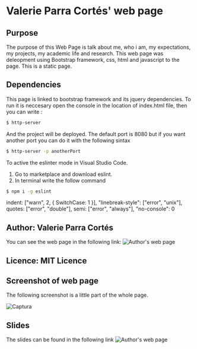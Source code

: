 # Valerie Parra Cortés' web page


## Purpose
The purpose of this Web Page is talk about me, who i am, my expectations, my projects, my academic life and research. This web page was deleopment using Bootstrap framework, css, html and javascript to the page. This is a static page. 

## Dependencies
This page is linked to bootstrap framework and its jquery dependencies. To run it is neccesary open the console in the location of index.html file, then you can write : 
``` sh
$ http-server
```
And the project will be deployed. The default port is 8080 but if you want another port you can do it with the following sintax
``` sh
$ http-server -p anotherPort
```
To active the eslinter mode in Visual Studio Code.
1. Go to marketplace and download eslint.
2. In terminal write the follow command
``` sh
$ npm i -g eslint
```


indent: ["warn", 2, { SwitchCase: 1 }],
        "linebreak-style": ["error", "unix"],
        quotes: ["error", "double"],
        semi: ["error", "always"],
        "no-console": 0
        
## Author: Valerie Parra Cortés
You can see the web page in the following link:
![Author's web page](vparrac.github.io/)

## Licence: MIT Licence
## Screenshot of web page
The following screenshot is a little part of the whole page.

![Captura](https://user-images.githubusercontent.com/32238112/73623873-944f5380-460c-11ea-8ffd-541d1e601665.PNG)

## Slides
The slides can be found in the following link
![Author's web page](https://drive.google.com/file/d/1JjeYw4QXk6OwVc-ouyi58-rPtm7khaU-/view?usp=sharing)
